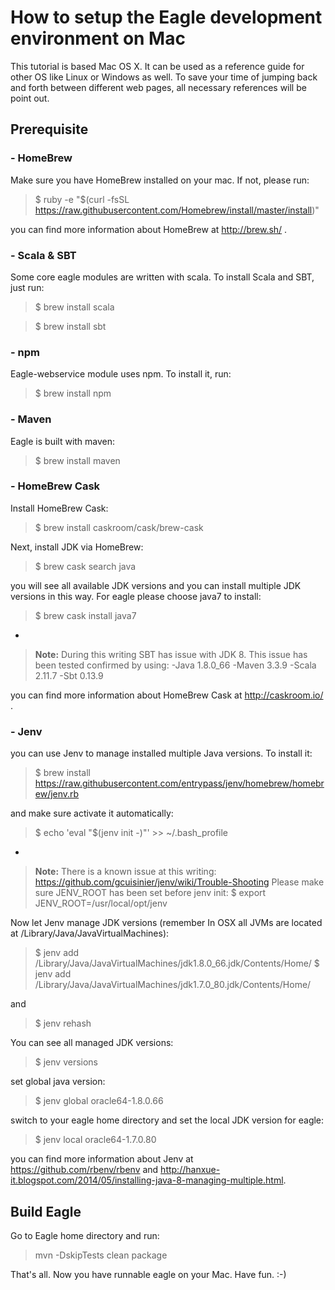<!--
{% comment %}
# Licensed to the Apache Software Foundation (ASF) under one or more
# contributor license agreements.  See the NOTICE file distributed with
# this work for additional information regarding copyright ownership.
# The ASF licenses this file to You under the Apache License, Version 2.0
# (the "License"); you may not use this file except in compliance with
# the License.  You may obtain a copy of the License at
#
#    http://www.apache.org/licenses/LICENSE-2.0
#
# Unless required by applicable law or agreed to in writing, software
# distributed under the License is distributed on an "AS IS" BASIS,
# WITHOUT WARRANTIES OR CONDITIONS OF ANY KIND, either express or implied.
# See the License for the specific language governing permissions and
# limitations under the License.
{% endcomment %}
-->

How to setup the Eagle development environment on Mac
===============================================

This tutorial is based Mac OS X. It can be used as a reference guide for other OS like Linux or Windows as well.  To save your time of jumping back and forth between different web pages, all necessary references will be point out. 

Prerequisite
-------

### - HomeBrew 
Make sure you have HomeBrew installed on your mac. If not, please run:

>\$ ruby -e "$(curl -fsSL https://raw.githubusercontent.com/Homebrew/install/master/install)"

you can find more information about HomeBrew at http://brew.sh/ .

### - Scala & SBT
Some core eagle modules are written with scala. To install Scala and SBT, just run:

> $ brew install scala

> $ brew install sbt

### - npm

Eagle-webservice module uses npm. To install it, run:

> $ brew install npm


### - Maven
Eagle is built with maven:
> 
> $ brew install maven


### - HomeBrew Cask 
Install HomeBrew Cask:
> $ brew install caskroom/cask/brew-cask

Next, install JDK via HomeBrew:

> $ brew cask search java

you will see all available JDK versions and you can install multiple JDK versions in this way. For eagle please choose java7 to install:

> $ brew cask install java7

-
> **Note:**
> During this writing SBT has issue with JDK 8. This issue has been tested confirmed by using: 
> -Java 1.8.0_66
> -Maven 3.3.9
> -Scala 2.11.7
> -Sbt 0.13.9

you can find more information about HomeBrew Cask at http://caskroom.io/ .

### - Jenv 

you can use Jenv to manage installed multiple Java versions. To install it:
> $ brew install https://raw.githubusercontent.com/entrypass/jenv/homebrew/homebrew/jenv.rb

and make sure activate it automatically:

> \$ echo 'eval "$(jenv init -)"' >> ~/.bash_profile

-
> **Note:**
> There is a known issue at this writing: https://github.com/gcuisinier/jenv/wiki/Trouble-Shooting
> Please make sure JENV_ROOT has been set before jenv init:
> $ export JENV_ROOT=/usr/local/opt/jenv

Now let Jenv manage JDK versions (remember In OSX all JVMs are located at /Library/Java/JavaVirtualMachines):

> \$ jenv add /Library/Java/JavaVirtualMachines/jdk1.8.0_66.jdk/Contents/Home/
$ jenv add /Library/Java/JavaVirtualMachines/jdk1.7.0_80.jdk/Contents/Home/

and

> $ jenv rehash

You can see all managed JDK versions:

> $ jenv versions

set global java version:

> $ jenv global oracle64-1.8.0.66

switch to your eagle home directory and set the local JDK version for eagle:

> $ jenv local oracle64-1.7.0.80

you can find more information about Jenv at https://github.com/rbenv/rbenv and http://hanxue-it.blogspot.com/2014/05/installing-java-8-managing-multiple.html.

Build Eagle
-----------

Go to Eagle home directory and run:

> mvn -DskipTests clean package

That's all. Now you have runnable eagle on your Mac. Have fun. :-)
